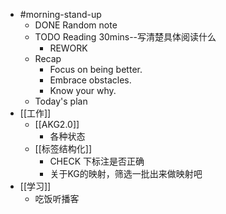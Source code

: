 - #morning-stand-up
	- DONE Random note
	- TODO Reading 30mins--写清楚具体阅读什么
		- REWORK
	- Recap
		- Focus on being better.
		- Embrace obstacles.
		- Know your why.
	- Today's plan
- [[工作]]
	- [[AKG2.0]]
		- 各种状态
	- [[标签结构化]]
		- CHECK 下标注是否正确
		- 关于KG的映射，筛选一批出来做映射吧
- [[学习]]
	- 吃饭听播客